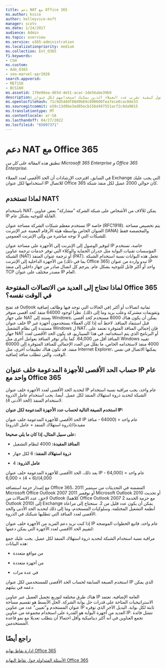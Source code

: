 ```yaml
---
title: دعم NAT مع Office 365
ms.author: kvice
author: kelleyvice-msft
manager: scotv
ms.date: 1/24/2017
audience: Admin
ms.topic: overview
ms.service: o365-administration
ms.localizationpriority: medium
ms.collection: Ent_O365
f1.keywords:
- CSH
ms.custom:
- Adm_O365
- seo-marvel-apr2020
search.appverid:
- MET150
- BCS160
ms.assetid: 170e96ea-d65d-4e51-acac-1de56abe39b9
description: توفر هذه المقالة تفاصيل حول كيفية تقريب عدد العملاء الذين يمكنك استخدامهم لكل عنوان IP في مؤسستك باستخدام NAT.
ms.openlocfilehash: 71c9d54ddf88d9b69c890609fea7ece8cac0de33
ms.sourcegitcommit: e50c13d9be3ed05ecb156d497551acf2c9da9015
ms.translationtype: MT
ms.contentlocale: ar-SA
ms.lasthandoff: 04/27/2022
ms.locfileid: "65097371"
---
```

# <a name="nat-support-with-office-365"></a>دعم NAT مع Office 365

*تنطبق هذه المقالة على كل من Microsoft 365 Enterprise و Office 365 Enterprise.*

في السابق، اقترحت الإرشادات أن الحد الأقصى لعدد العملاء Exchange التي يجب عليك استخدامها لكل عنوان IP للاتصال Office 365 كان حوالي 2000 عميل لكل منفذ شبكة.
  
## <a name="why-use-nat"></a>لماذا تستخدم NAT؟

باستخدام NAT، يمكن للآلاف من الأشخاص على شبكة الشركة "مشاركة" بعض عناوين IP القابلة للتوجيه بشكل عام.
  
تستخدم معظم شبكات الشركة مساحة عنوان IP خاصة (RFC1918). يتم تخصيص مساحة العنوان الخاص بواسطة هيئة الأرقام المعينة عبر الإنترنت (IANA) والمخصصة فقط للشبكات التي لا توجه مباشرة من وإلى الإنترنت العمومي.
  
لتوفير الوصول إلى الإنترنت إلى الأجهزة على مساحة عنوان IP خاصة، تستخدم المؤسسات تقنيات البوابة مثل جدران الحماية والوكلاء التي توفر خدمات ترجمة عناوين الشبكة (NAT) أو ترجمة عنوان المنفذ (PAT). تجعل هذه البوابات نسبة استخدام الشبكة من الأجهزة الداخلية إلى الإنترنت (بما في ذلك Office 365) تبدو واردة من عنوان IP واحد أو أكثر قابل للتوجيه بشكل عام. يترجم كل اتصال صادر من جهاز داخلي إلى منفذ TCP مصدر مختلف على عنوان IP العام. 
  
## <a name="why-do-you-need-to-have-so-many-connections-open-to-office-365-at-the-same-time"></a>لماذا تحتاج إلى العديد من الاتصالات المفتوحة Office 365 في الوقت نفسه؟

قد تفتح Outlook ثمانية اتصالات أو أكثر (في الحالات التي توجد فيها وظائف إضافية وتقويمات مشتركة وعلب بريد وما إلى ذلك). نظرا لوجود 64000 منفذ كحد أقصى متوفر على جهاز NAT يستند إلى Windows، يمكن أن يكون هناك 8000 مستخدم كحد أقصى خلف عنوان IP قبل استنفاد المنافذ. لاحظ أنه إذا كان العملاء يستخدمون أجهزة غير مستندة إلى نظام التشغيل Windows ل NAT، فإن إجمالي المنافذ المتوفرة تعتمد على جهاز NAT أو البرنامج الذي يتم استخدامه. في هذا السيناريو، قد يكون الحد الأقصى لعدد المنافذ أقل من 64,000. كما يتأثر توفر المنافذ بعوامل أخرى مثل Windows تقييد 4000 منفذ لاستخدامه الخاص، ما يقلل من العدد الإجمالي للمنافذ المتوفرة إلى 60000 منفذ. قد تكون هناك تطبيقات أخرى، مثل Internet Explorer، يمكنها الاتصال في نفس الوقت، والتي تتطلب منافذ إضافية.
  
## <a name="calculating-maximum-supported-devices-behind-a-single-public-ip-address-with-office-365"></a>حساب الحد الأقصى للأجهزة المدعومة خلف عنوان IP عام واحد مع Office 365

لتحديد الحد الأقصى لعدد الأجهزة خلف عنوان IP عام واحد، يجب مراقبة نسبة استخدام الشبكة لتحديد ذروة استهلاك المنفذ لكل عميل. أيضا، يجب استخدام عامل الذروة لاستخدام المنفذ (الحد الأدنى 4). 
  
 **استخدم الصيغة التالية لحساب عدد الأجهزة المدعومة لكل عنوان IP:**
  
الحد الأقصى للأجهزة المدعومة خلف عنوان IP عام واحد = (64000 - منافذ مقيدة)/(ذروة استهلاك المنفذ + عامل الذروة)
  
 **على سبيل المثال، إذا كان ما يلي صحيحا:**
  
- **المنافذ المقيدة:** 4000 لنظام التشغيل

- **ذروة استهلاك المنفذ:** 6 لكل جهاز

- **عامل الذروة:** 4

بعد ذلك، الحد الأقصى للأجهزة المدعومة خلف عنوان IP عام واحد = (64,000 - 4,000)/(6 + 4) = 6,000
  
مع إصدار حزمة استضافة Office 365، المضمنة في التحديثات من سبتمبر 2011 Microsoft Office Outlook 2007 أو نوفمبر 2011 Microsoft Outlook 2010 أو تحديث لاحق، عدد الاتصالات من Outlook (كلاهما Office Outlook 2007 مع حزمة الخدمة 2 Outlook 2010) إلى Exchange يمكن أن يكون عدد قليل من 2. ستحتاج إلى مراعاة أنظمة التشغيل المختلفة، وسلوكيات المستخدم، وما إلى ذلك لتحديد الحد الأدنى والحد الأقصى لعدد المنافذ التي تتطلبها شبكتك في الذروة.
  
إذا كنت تريد دعم المزيد من الأجهزة خلف عنوان IP عام واحد، فاتبع الخطوات الموضحة لتقييم الحد الأقصى لعدد الأجهزة التي يمكن دعمها:
  
مراقبة نسبة استخدام الشبكة لتحديد ذروة استهلاك المنفذ لكل عميل. يجب عليك جمع هذه البيانات:
  
- من مواقع متعددة
    
- من أجهزة متعددة
    
- في عدة مرات
    
استخدم الصيغة السابقة لحساب الحد الأقصى للمستخدمين لكل عنوان IP الذي يمكن دعمه في بيئتهم.
  
هناك طرق مختلفة لتوزيع تحميل العميل عبر عناوين IP العامة الإضافية. تعتمد الاستراتيجيات المتاحة على قدرات حل بوابة الشركة. الحل الأبسط هو تقسيم مساحة عنوان المستخدم و"تعيين" عدد من عناوين IP ثابتة لكل بوابة. البديل الآخر الذي توفره العديد من أجهزة البوابة هو القدرة على استخدام مجموعة من عناوين IP. تتمثل فائدة تجمع العناوين في أنه أكثر ديناميكية وأقل احتمالا أن يتطلب تعديلا مع نمو قاعدة المستخدمين.
  
## <a name="see-also"></a>راجع أيضًا

[إدارة نقاط نهاية Office 365](https://support.office.com/article/99cab9d4-ef59-4207-9f2b-3728eb46bf9a)
  
[الأسئلة المتداولة حول نقاط النهاية Office 365](https://support.office.com/article/d4088321-1c89-4b96-9c99-54c75cae2e6d)
